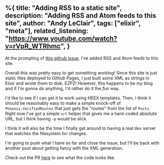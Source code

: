 %{
  title: "Adding RSS to a static site",
  description: "Adding RSS and Atom feeds to this site",
  author: "Andy LeClair",
  tags: ["elixir", "meta"],
  related_listening: "https://www.youtube.com/watch?v=rVpR_WTRhmc",
}
---

At the prompting of [this github issue](https://github.com/andyleclair/andyleclair.github.io/issues/1), I've added RSS and Atom feeds to this site.

Overall this was pretty easy to get something working! Since this site is just static files deployed to Github Pages, I just built some XML as strings in Elixir and wrote them to disk. EZPZ! However, this happens to be _my_ blog and if I'm gonna do anything, I'd rather do it the _fun_ way.

I'd like to see if I can get it to work using HEEX templates. Then, I think it should be reasonably easy to make a simple knock-off of `Phoenix.VerifiedRoutes` that just gets the "routes" from the list of `Posts`. Right now I've got a simple `url` helper that gives me a hard-coded absolute URL, but I think having `~p` would be slick.

I think it will also be the time I finally get around to having a real dev server that watches the filesystem for changes.

I'm going to push what I have so far and close the issue, but I'll be back with another post about getting fancy with the XML generation.

Check out the PR [here](https://github.com/andyleclair/andyleclair.github.io/pull/2) to see what the code looks like. 
```


